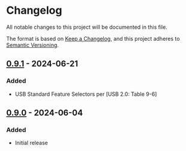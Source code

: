 # Changelog

All notable changes to this project will be documented in this file.

The format is based on [Keep a Changelog](https://keepachangelog.com/en/1.1.0/),
and this project adheres to [Semantic Versioning](https://semver.org/spec/v2.0.0.html).

<!--
## [Unreleased]
-->

## [0.9.1] - 2024-06-21
### Added
- USB Standard Feature Selectors per [USB 2.0: Table 9-6]


## [0.9.0] - 2024-06-04
### Added
- Initial release

[Unreleased]: https://github.com/greatscottgadgets/python-usb-protocol/compare/0.9.0...HEAD
[0.9.1]: https://github.com/greatscottgadgets/python-usb-protocol/compare/0.9.0...0.9.1
[0.9.0]: https://github.com/greatscottgadgets/python-usb-protocol/releases/tag/0.9.0

